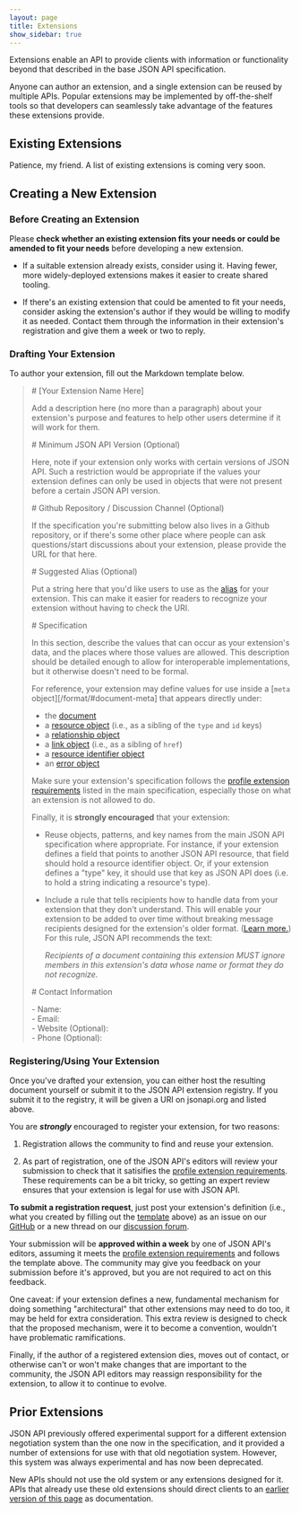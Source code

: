 ```yaml
---
layout: page
title: Extensions
show_sidebar: true
---
```


Extensions enable an API to provide clients with information or functionality
beyond that described in the base JSON API specification.

Anyone can author an extension, and a single extension can be reused by
multiple APIs. Popular extensions may be implemented by off-the-shelf tools
so that developers can seamlessly take advantage of the features these
extensions provide.

## <a href="#existing-extensions" id="existing-extensions" class="headerlink"></a> Existing Extensions

Patience, my friend. A list of existing extensions is coming very soon.

## <a href="#extension-creation" id="extension-creation" class="headerlink"></a> Creating a New Extension

### <a href="#extension-creation-before" id="extension-creation-before" class="headerlink"></a> Before Creating an Extension

Please **check whether an existing extension fits your needs or could be amended
to fit your needs** before developing a new extension.

- If a suitable extension already exists, consider using it. Having fewer, more
widely-deployed extensions makes it easier to create shared tooling.

- If there's an existing extension that could be amented to fit your needs,
consider asking the extension's author if they would be willing to modify it as
needed. Contact them through the information in their extension's registration
and give them a week or two to reply.

### <a href="#extension-creation-drafting" id="extension-creation-drafting" class="headerlink"></a> Drafting Your Extension

To author your extension, fill out the Markdown template below.

> \# [Your Extension Name Here]
>
> Add a description here (no more than a paragraph) about your extension's
> purpose and features to help other users determine if it will work for them.
>
> \# Minimum JSON API Version (Optional) 
>
> Here, note if your extension only works with certain versions of JSON API.
> Such a restriction would be appropriate if the values your extension defines
> can only be used in objects that were not present before a certain JSON API
> version.
>
> \# Github Repository / Discussion Channel (Optional)
> 
> If the specification you're submitting below also lives in a Github repository,
> or if there's some other place where people can ask questions/start discussions
> about your extension, please provide the URL for that here.
> 
> \# Suggested Alias (Optional)
>
> Put a string here that you'd like users to use as the [alias](/format/#document-aliases)
> for your extension. This can make it easier for readers to recognize your
> extension without having to check the URI.
>
> \# Specification
>
> In this section, describe the values that can occur as your extension's data,
> and the places where those values are allowed. This description should be
> detailed enough to allow for interoperable implementations, but it otherwise
> doesn't need to be formal.
>
> For reference, your extension may define values for use inside a [`meta` object][/format/#document-meta]
> that appears directly under:
>
> - the [document](/format/#document-top-level)
> - a [resource object](/format/#document-resource-objects) (i.e., as a sibling of the `type` and `id` keys)
> - a [relationship object](/format/#document-resource-object-relationships-relationship-object)
> - a [link object](/format/#document-links-link-object) (i.e., as a sibling of `href`)
> - a [resource identifier object](/format/#document-resource-identifier-objects)
> - an [error object](/format/#error-objects)
>
> Make sure your extension's specification follows the
> [profile extension requirements](/format/1.1/#extending-profile-extensions-characteristics)
> listed in the main specification, especially those on what an extension is
> not allowed to do.
>
> Finally, it is **strongly encouraged** that your extension:
>
> - Reuse objects, patterns, and key names from the main JSON API specification
>   where appropriate. For instance, if your extension defines a field that
>   points to another JSON API resource, that field should hold a resource
>   identifier object. Or, if your extension defines a "type" key, it should use
>   that key as JSON API does (i.e. to hold a string indicating a resource's type).
>
> - Include a rule that tells recipients how to handle data from your extension
>   that they don't understand. This will enable your extension to be added to
>   over time without breaking message recipients designed for the extension's
>   older format. ([Learn more.](http://davidbau.com/archives/2003/12/01/theory_of_compatibility_part_1.html))
>   For this rule, JSON API recommends the text:
>
>     <i>Recipients of a document containing this extension MUST ignore members
>     in this extension's data whose name or format they do not recognize.</i>
>
> \# Contact Information
>
> \- Name: <br />
> \- Email: <br />
> \- Website (Optional): <br/>
> \- Phone (Optional):


### <a href="#extension-creation-registration" id="extension-creation-registration" class="headerlink"></a> Registering/Using Your Extension

Once you've drafted your extension, you can either host the resulting document
yourself or submit it to the JSON API extension registry. If you submit it to
the registry, it will be given a URI on jsonapi.org and listed above.

You are _**strongly**_ encouraged to register your extension, for two reasons:

 1. Registration allows the community to find and reuse your extension.

 2. As part of registration, one of the JSON API's editors will review your
    submission to check that it satisifies the [profile extension requirements](/format/1.1/#extending-profile-extensions-characteristics).
    These requirements can be a bit tricky, so getting an expert review ensures
    that your extension is legal for use with JSON API.

**To submit a registration request**, just post your extension's definition
(i.e., what you created by filling out the [template](#extension-creation-drafting)
above) as an issue on our [GitHub](https://github.com/json-api/json-api) or a
new thread on our [discussion forum](http://discuss.jsonapi.org/).

Your submission will be **approved within a week** by one of JSON API's editors,
assuming it meets the [profile extension requirements](/format/1.1/#extending-profile-extensions-characteristics)
and follows the template above. The community may give you feedback on your
submission before it's approved, but you are not required to act on this feedback.

One caveat: if your extension defines a new, fundamental mechanism for doing
something "architectural" that other extensions may need to do too, it may be
held for extra consideration. This extra review is designed to check that the
proposed mechanism, were it to become a convention, wouldn't have problematic
ramifications.

Finally, if the author of a registered extension dies, moves out of contact,
or otherwise can't or won't make changes that are important to the community,
the JSON API editors may reassign responsibility for the extension, to allow it
to continue to evolve.

## <a href="#prior-extensions" id="prior-extensions" class="headerlink"></a> Prior Extensions

JSON API previously offered experimental support for a different extension
negotiation system than the one now in the specification, and it provided a
number of extensions for use with that old negotiation system. However, this
system was always experimental and has now been deprecated.

New APIs should not use the old system or any extensions designed for it.
APIs that already use these old extensions should direct clients to an
[earlier version of this page](https://github.com/json-api/json-api/blob/9c7a03dbc37f80f6ca81b16d444c960e96dd7a57/extensions/index.md)
as documentation.

